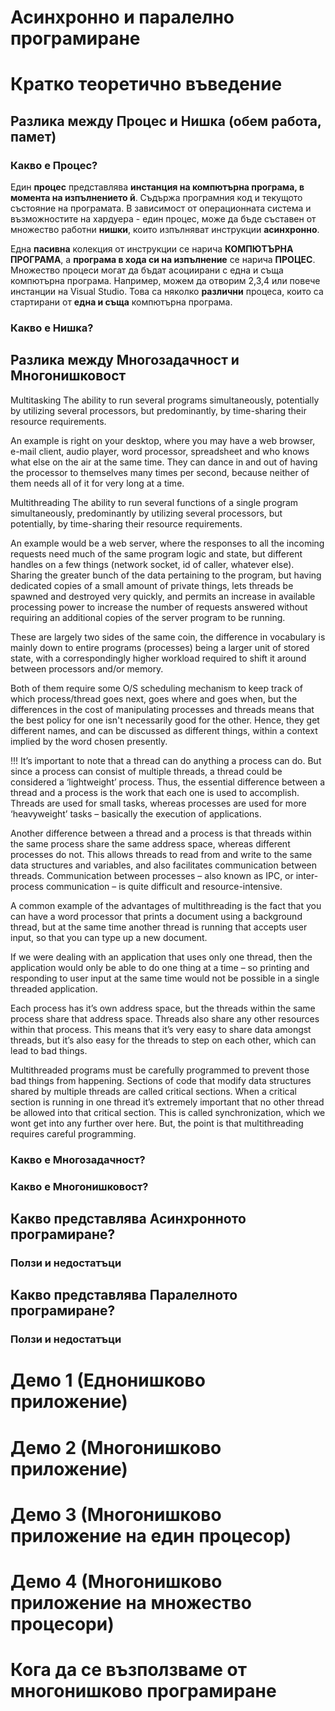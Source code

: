 # Асинхронно и паралелно програмиране

# Кратко теоретично въведение   

## Разлика между Процес и Нишка (обем работа, памет)  

### Какво е Процес?  

Един **процес** представлява **инстанция на компютърна програма, в момента на изпълнението й**. Съдържа програмния код и текущото състояние на програмата. В зависимост от операционната система и възможностите на хардуера - един процес, може да бъде съставен от множество работни **нишки**, които изпълняват инструкции **асинхронно**.  

Една **пасивна** колекция от инструкции се нарича **КОМПЮТЪРНА ПРОГРАМА**, а **програма в хода си на изпълнение** се нарича **ПРОЦЕС**. Множество процеси могат да бъдат асоциирани с една и съща компютърна програма. Например, можем да отворим 2,3,4 или повече инстанции на Visual Studio. Това са няколко **различни** процеса, които са стартирани от **една и съща** компютърна програма.

### Какво е Нишка?  

## Разлика между Многозадачност и Многонишковост  
Multitasking
The ability to run several programs simultaneously, potentially by utilizing several processors, but predominantly, by time-sharing their resource requirements.

An example is right on your desktop, where you may have a web browser, e-mail client, audio player, word processor, spreadsheet and who knows what else on the air at the same time. They can dance in and out of having the processor to themselves many times per second, because neither of them needs all of it for very long at a time.

Multithreading
The ability to run several functions of a single program simultaneously, predominantly by utilizing several processors, but potentially, by time-sharing their resource requirements.

An example would be a web server, where the responses to all the incoming requests need much of the same program logic and state, but different handles on a few things (network socket, id of caller, whatever else). Sharing the greater bunch of the data pertaining to the program, but having dedicated copies of a small amount of private things, lets threads be spawned and destroyed very quickly, and permits an increase in available processing power to increase the number of requests answered without requiring an additional copies of the server program to be running.

These are largely two sides of the same coin, the difference in vocabulary is mainly down to entire programs (processes) being a larger unit of stored state, with a correspondingly higher workload required to shift it around between processors and/or memory.

Both of them require some O/S scheduling mechanism to keep track of which process/thread goes next, goes where and goes when, but the differences in the cost of manipulating processes and threads means that the best policy for one isn't necessarily good for the other. Hence, they get different names, and can be discussed as different things, within a context implied by the word chosen presently.

!!!
It’s important to note that a thread can do anything a process can do. But since a process can consist of multiple threads, a thread could be considered a ‘lightweight’ process. Thus, the essential difference between a thread and a process is the work that each one is used to accomplish. Threads are used for small tasks, whereas processes are used for more ‘heavyweight’ tasks – basically the execution of applications.

Another difference between a thread and a process is that threads within the same process share the same address space, whereas different processes do not. This allows threads to read from and write to the same data structures and variables, and also facilitates communication between threads. Communication between processes – also known as IPC, or inter-process communication – is quite difficult and resource-intensive.

A common example of the advantages of multithreading is the fact that you can have a word processor that prints a document using a background thread, but at the same time another thread is running that accepts user input, so that you can type up a new document.

If we were dealing with an application that uses only one thread, then the application would only be able to do one thing at a time – so printing and responding to user input at the same time would not be possible in a single threaded application.

Each process has it’s own address space, but the threads within the same process share that address space. Threads also share any other resources within that process. This means that it’s very easy to share data amongst threads, but it’s also easy for the threads to step on each other, which can lead to bad things.

Multithreaded programs must be carefully programmed to prevent those bad things from happening. Sections of code that modify data structures shared by multiple threads are called critical sections. When a critical section is running in one thread it’s extremely important that no other thread be allowed into that critical section. This is called synchronization, which we wont get into any further over here. But, the point is that multithreading requires careful programming.

### Какво е Многозадачност?  

### Какво е Многонишковост?  

## Какво представлява Асинхронното програмиране?  

### Ползи и недостатъци  

## Какво представлява Паралелното програмиране?  

### Ползи и недостатъци  

# Демо 1 (Еднонишково приложение)  

# Демо 2 (Многонишково приложение)  

# Демо 3 (Многонишково приложение на един процесор)  

# Демо 4 (Многонишково приложение на множество процесори)  

# Кога да се възползваме от многонишково програмиране  
